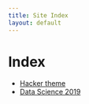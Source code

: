 ```yaml
---
title: Site Index
layout: default
---
```


# Index

- [Hacker theme](./_siteContents/HackerTheme_index.html)
- [Data Science 2019](./_siteContents/datascience/index.html)

